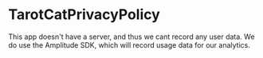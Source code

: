 # TarotCatPrivacyPolicy

This app doesn't have a server, and thus we cant record any user data.
We do use the Amplitude SDK, which will record usage data for our analytics.
